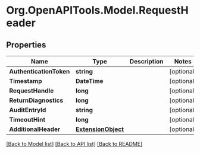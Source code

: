 # Org.OpenAPITools.Model.RequestHeader

## Properties

Name | Type | Description | Notes
------------ | ------------- | ------------- | -------------
**AuthenticationToken** | **string** |  | [optional] 
**Timestamp** | **DateTime** |  | [optional] 
**RequestHandle** | **long** |  | [optional] 
**ReturnDiagnostics** | **long** |  | [optional] 
**AuditEntryId** | **string** |  | [optional] 
**TimeoutHint** | **long** |  | [optional] 
**AdditionalHeader** | [**ExtensionObject**](ExtensionObject.md) |  | [optional] 

[[Back to Model list]](../README.md#documentation-for-models) [[Back to API list]](../README.md#documentation-for-api-endpoints) [[Back to README]](../README.md)

